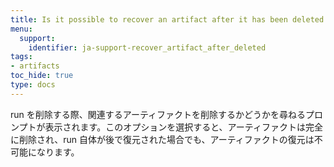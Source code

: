 ```yaml
---
title: Is it possible to recover an artifact after it has been deleted with a run?
menu:
  support:
    identifier: ja-support-recover_artifact_after_deleted
tags:
- artifacts
toc_hide: true
type: docs
---
```


run を削除する際、関連するアーティファクトを削除するかどうかを尋ねるプロンプトが表示されます。このオプションを選択すると、アーティファクトは完全に削除され、run 自体が後で復元された場合でも、アーティファクトの復元は不可能になります。